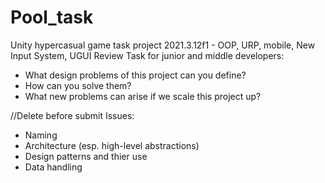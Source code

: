 # Pool_task
Unity hypercasual game task project 2021.3.12f1 - OOP, URP, mobile, New Input System, UGUI
Review Task for junior and middle developers:
- What design problems of this project can you define?
- How can you solve them?
- What new problems can arise if we scale this project up?  

//Delete before submit
Issues:
- Naming
- Architecture (esp. high-level abstractions)
- Design patterns and thier use
- Data handling

